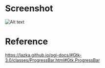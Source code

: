 # Screenshot

![Alt text](https://raw.githubusercontent.com/yucefsourani/pygi-examples/master/download_progressbar/e1.jpg "Screenshot")



# Reference 

https://lazka.github.io/pgi-docs/#Gtk-3.0/classes/ProgressBar.html#Gtk.ProgressBar
